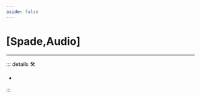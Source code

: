 ```yaml
---
aside: false
---
```

# <py>[<labor>Spade</labor>,<anima>Audio</anima>]</py>

---

<!-- =================================================== -->
<!-- =================================================== -->
<!-- =================================================== -->
<!-- =================================================== -->
<!-- =================================================== -->
::: details 🛠

-

:::
